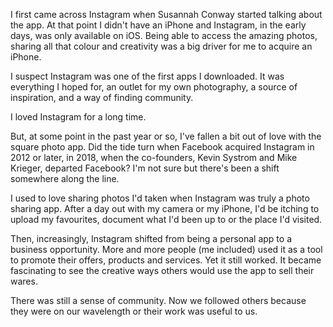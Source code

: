 I first came across Instagram when Susannah Conway started talking about the app. At that point I didn't have an iPhone and Instagram, in the early days, was only available on iOS. Being able to access the amazing photos, sharing all that colour and creativity was a big driver for me to acquire an iPhone.

I suspect Instagram was one of the first apps I downloaded. It was everything I hoped for, an outlet for my own photography, a source of inspiration, and a way of finding community.

I loved Instagram for a long time.

But, at some point in the past year or so, I've fallen a bit out of love with the square photo app. Did the tide turn when Facebook acquired Instagram in 2012 or later, in 2018, when the co-founders, Kevin Systrom and Mike Krieger, departed Facebook? I'm not sure but there's been a shift somewhere along the line.

I used to love sharing photos I'd taken when Instagram was truly a photo sharing app. After a day out with my camera or my iPhone, I'd be itching to upload my favourites, document what I'd been up to or the place I'd visited.

Then, increasingly, Instagram shifted from being a personal app to a business opportunity. More and more people (me included) used it as a tool to promote their offers, products and services. Yet it still worked. It became fascinating to see the creative ways others would use the app to sell their wares.

There was still a sense of community. Now we followed others because they were on our wavelength or their work was useful to us.